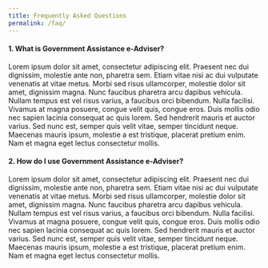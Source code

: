 ```yaml
---
title: Frequently Asked Questions
permalink: /faq/
---
```


#### 1. What is Government Assistance e-Adviser?
Lorem ipsum dolor sit amet, consectetur adipiscing elit. Praesent nec dui dignissim, molestie ante non, pharetra sem. Etiam vitae nisi ac dui vulputate venenatis at vitae metus. Morbi sed risus ullamcorper, molestie dolor sit amet, dignissim magna. Nunc faucibus pharetra arcu dapibus vehicula. Nullam tempus est vel risus varius, a faucibus orci bibendum. Nulla facilisi. Vivamus at magna posuere, congue velit quis, congue eros. Duis mollis odio nec sapien lacinia consequat ac quis lorem. Sed hendrerit mauris et auctor varius. Sed nunc est, semper quis velit vitae, semper tincidunt neque. Maecenas mauris ipsum, molestie a est tristique, placerat pretium enim. Nam et magna eget lectus consectetur mollis.

#### 2. How do I use Government Assistance e-Adviser?
Lorem ipsum dolor sit amet, consectetur adipiscing elit. Praesent nec dui dignissim, molestie ante non, pharetra sem. Etiam vitae nisi ac dui vulputate venenatis at vitae metus. Morbi sed risus ullamcorper, molestie dolor sit amet, dignissim magna. Nunc faucibus pharetra arcu dapibus vehicula. Nullam tempus est vel risus varius, a faucibus orci bibendum. Nulla facilisi. Vivamus at magna posuere, congue velit quis, congue eros. Duis mollis odio nec sapien lacinia consequat ac quis lorem. Sed hendrerit mauris et auctor varius. Sed nunc est, semper quis velit vitae, semper tincidunt neque. Maecenas mauris ipsum, molestie a est tristique, placerat pretium enim. Nam et magna eget lectus consectetur mollis.

